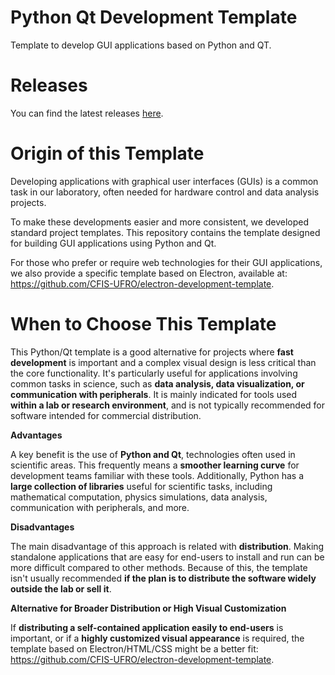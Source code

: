 # Python Qt Development Template

Template to develop GUI applications based on Python and QT.

# Releases

You can find the latest releases [here](https://github.com/CFIS-UFRO/python-qt-development-template/releases).

# Origin of this Template

Developing applications with graphical user interfaces (GUIs) is a common task in our laboratory, often needed for hardware control and data analysis projects.

To make these developments easier and more consistent, we developed standard project templates. This repository contains the template designed for building GUI applications using Python and Qt.

For those who prefer or require web technologies for their GUI applications, we also provide a specific template based on Electron, available at: https://github.com/CFIS-UFRO/electron-development-template.

# When to Choose This Template

This Python/Qt template is a good alternative for projects where **fast development** is important and a complex visual design is less critical than the core functionality. It's particularly useful for applications involving common tasks in science, such as **data analysis, data visualization, or communication with peripherals**. It is mainly indicated for tools used **within a lab or research environment**, and is not typically recommended for software intended for commercial distribution.

**Advantages**

A key benefit is the use of **Python and Qt**, technologies often used in scientific areas. This frequently means a **smoother learning curve** for development teams familiar with these tools. Additionally, Python has a **large collection of libraries** useful for scientific tasks, including mathematical computation, physics simulations, data analysis, communication with peripherals, and more.

**Disadvantages**

The main disadvantage of this approach is related with **distribution**. Making standalone applications that are easy for end-users to install and run can be more difficult compared to other methods. Because of this, the template isn't usually recommended **if the plan is to distribute the software widely outside the lab or sell it**.

**Alternative for Broader Distribution or High Visual Customization**

If **distributing a self-contained application easily to end-users** is important, or if a **highly customized visual appearance** is required, the template based on Electron/HTML/CSS might be a better fit: https://github.com/CFIS-UFRO/electron-development-template.